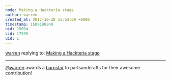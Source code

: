 ```yaml
---
node: Making a Hackteria stage
author: warren
created_at: 2017-10-28 13:54:09 +0000
timestamp: 1509198849
nid: 15094
cid: 17595
uid: 1
---
```




[warren](../profile/warren) replying to: [Making a Hackteria stage](../notes/partsandcrafts/10-26-2017/making-a-hackteria-microscope)

----
[@warren](/profile/warren) awards a <a href="//publiclab.org/wiki/barnstars">barnstar</a> to partsandcrafts for their awesome contribution!